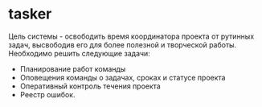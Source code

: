 tasker
======

Цель системы - освободить время координатора проекта от рутинных задач, высвободив его для более полезной и творческой работы. Необходимо решить следующие задачи:
 - Планирование работ команды
 - Оповещения команды о задачах, сроках и статусе проекта
 - Оперативный контроль течения проекта
 - Реестр ошибок.

